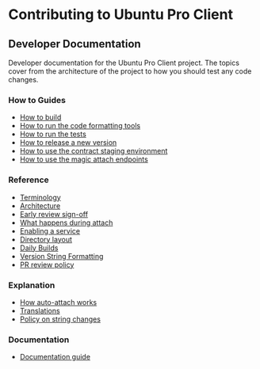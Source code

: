 # Contributing to Ubuntu Pro Client

## Developer Documentation

Developer documentation for the Ubuntu Pro Client project. The topics cover
from the architecture of the project to how you should test any code changes.

### How to Guides

* [How to build](./dev-docs/howtoguides/building.md)
* [How to run the code formatting tools](./dev-docs/howtoguides/code_formatting.md)
* [How to run the tests](./dev-docs/howtoguides/testing.md)
* [How to release a new version](./dev-docs/howtoguides/how_to_release_a_new_version_of_ua.md)
* [How to use the contract staging environment](./dev-docs/howtoguides/use_staging_environment.md)
* [How to use the magic attach endpoints](./dev-docs/howtoguides/how_to_use_magic_attach_endpoints.md)

### Reference

* [Terminology](./dev-docs/references/terminology.md)
* [Architecture](./dev-docs/references/architecture.md)
* [Early review sign-off](./dev-docs/references/early_review_signoff.md)
* [What happens during attach](./dev-docs/references/what_happens_during_attach.md)
* [Enabling a service](./dev-docs/references/enabling_a_service.md)
* [Directory layout](./dev-docs/references/directory_layout.md)
* [Daily Builds](./dev-docs/references/daily_builds.md)
* [Version String Formatting](./dev-docs/references/version_string_formatting.md)
* [PR review policy](./dev-docs/references/pr_review_policy.md)

### Explanation

* [How auto-attach works](./dev-docs/explanations/how_auto_attach_works.md)
* [Translations](./dev-docs/explanations/translations.md)
* [Policy on string changes](./dev-docs/explanations/string_changes_policy.md)

### Documentation

* [Documentation guide](./dev-docs/devdocs_styleguide.md)
